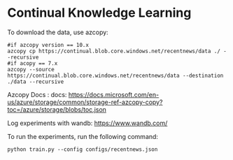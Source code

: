 # Continual Knowledge Learning

To download the data, use azcopy:
```
#if azcopy version == 10.x
azcopy cp https://continual.blob.core.windows.net/recentnews/data ./ --recursive 
#if acopy == 7.x
azcopy --source https://continual.blob.core.windows.net/recentnews/data --destination ./data --recursive 
```
Azcopy Docs : docs: https://docs.microsoft.com/en-us/azure/storage/common/storage-ref-azcopy-copy?toc=/azure/storage/blobs/toc.json

Log experiments with wandb: https://www.wandb.com/

To run the experiments, run the following command:
```
python train.py --config configs/recentnews.json
```
